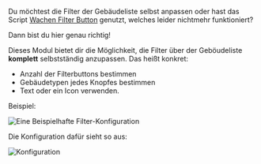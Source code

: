 Du möchtest die Filter der Gebäudeliste selbst anpassen oder hast das Script [Wachen Filter Button](https://forum.leitstellenspiel.de/index.php?thread/13901-wachen-filter-button/) genutzt, welches leider nichtmehr funktioniert?

Dann bist du hier genau richtig!

Dieses Modul bietet dir die Möglichkeit, die Filter über der Geböudeliste **komplett** selbstständig anzupassen. Das heißt konkret:
* Anzahl der Filterbuttons bestimmen
* Gebäudetypen jedes Knopfes bestimmen
* Text oder ein Icon verwenden.

Beispiel:

![Eine Beispielhafte Filter-Konfiguration](btns.png)

Die Konfiguration dafür sieht so aus:

![Konfiguration](settings.png)